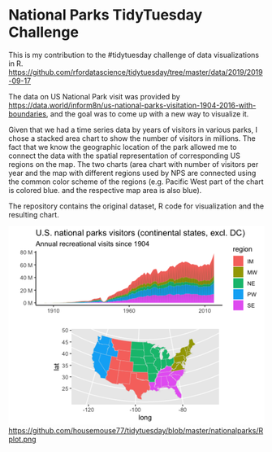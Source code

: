 # National Parks TidyTuesday Challenge
This is my contribution to the #tidytuesday challenge of data visualizations in R. https://github.com/rfordatascience/tidytuesday/tree/master/data/2019/2019-09-17

The data on US National Park visit was provided by https://data.world/inform8n/us-national-parks-visitation-1904-2016-with-boundaries, and the goal was to come up with a new way to visualize it. 

Given that we had a time series data by years of visitors in various parks, I chose a stacked area chart to show the number of visitors in millions. The fact that we know the geographic location of the park allowed me to connect the data with the spatial representation of corresponding US regions on the map. The two charts (area chart with number of visitors per year and the map with different regions used by NPS are connected using the  common color scheme of the regions (e.g. Pacific West part of the chart is colored blue. and the respective map area is also blue).

The repository contains the original dataset, R code for visualization and the resulting chart.

![bla](https://raw.githubusercontent.com/housemouse77/tidytuesday/master/nationalparks/Rplot.png)
https://github.com/housemouse77/tidytuesday/blob/master/nationalparks/Rplot.png

